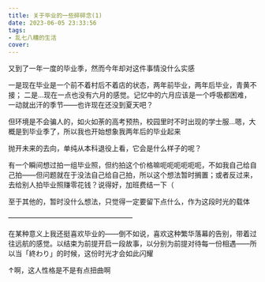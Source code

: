 ```yaml
---
title: 关于毕业的一些碎碎念(1)
date: 2023-06-05 23:33:56
tags:
- 乱七八糟的生活
cover:
---
```

又到了一年一度的毕业季，然而今年却对这件事情没什么实感

一是现在毕业是一个前不着村后不着店的状态，两年前毕业，两年后毕业，青黄不接；
二是...现在一点也没有六月的感觉。记忆中的六月应该是一个呼吸都困难，一动就出汗的季节——也许现在还没到夏天吧？

但环境是不会骗人的，如火如荼的高考预热，校园里时不时出现的学士服...嗯，大概是到毕业季了，所以我也开始想象我两年后的毕业起来

抛开未来的去向，单纯从本科退役上看，它会是什么样子的呢？

有一个瞬间想过拍一组毕业照，但约拍这个价格嘛呃呃呃呃呃呃，不如我自己给自己拍——但问题就在于没法自己给自己拍，所以这个想法暂时搁置；或者反过来，去给别人拍毕业照赚零花钱？说得好，加班费结一下（

至于其他的，暂时没什么想法，只觉得一定要留下点什么，作为这段时光的载体

——————————————————

在某种意义上我还挺喜欢毕业的——倒不如说，喜欢这种繁华落幕的告别，带着过往远航的感觉。以结束为前提开启一段故事，以分别为前提对待每一份相遇——所以当「終わり」的时候，这份时光才会如此闪耀

↑啊，这人性格是不是有点扭曲啊
